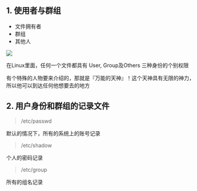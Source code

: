 ## 1. 使用者与群组

- 文件拥有者
- 群组
- 其他人

![](http://cn.linux.vbird.org/linux_basic/0210filepermission_files/0210filepermission_1.jpg)

在Linux里面，任何一个文件都具有 User, Group及Others 三种身份的个别权限

有个特殊的人物要来介绍的，那就是『万能的天神』！这个天神具有无限的神力， 所以他可以到达任何他想要去的地方

## 2. 用户身份和群组的记录文件
> /etc/passwd

默认的情况下，所有的系统上的账号记录

> /etc/shadow

个人的密码记录

> /etc/group

所有的组名记录